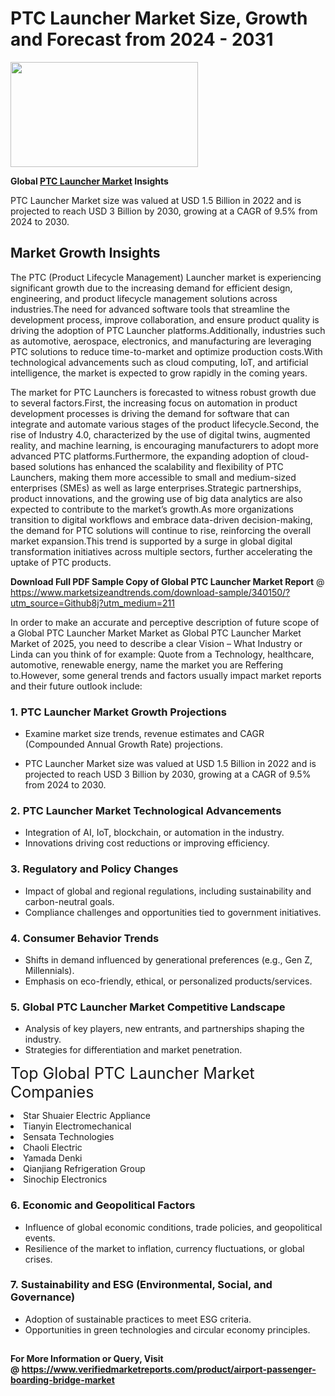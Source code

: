 <H1>PTC Launcher Market Size, Growth and Forecast from 2024 - 2031</H1><img class="aligncenter size-medium wp-image-584254" src="https://thirdeyenews.in/wp-content/uploads/2024/09/Global-Market-Research-300x168.jpeg" alt="" width="300" height="168" /><p><strong>Global&nbsp;<a href="https://www.marketsizeandtrends.com/download-sample/340150/?utm_source=Github8j?utm_medium=211">PTC Launcher Market</a> Insights</strong></p><p>PTC Launcher Market size was valued at USD 1.5 Billion in 2022 and is projected to reach USD 3 Billion by 2030, growing at a CAGR of 9.5% from 2024 to 2030.</p><p><h2>Market Growth Insights</h2> <p>The PTC (Product Lifecycle Management) Launcher market is experiencing significant growth due to the increasing demand for efficient design, engineering, and product lifecycle management solutions across industries.The need for advanced software tools that streamline the development process, improve collaboration, and ensure product quality is driving the adoption of PTC Launcher platforms.Additionally, industries such as automotive, aerospace, electronics, and manufacturing are leveraging PTC solutions to reduce time-to-market and optimize production costs.With technological advancements such as cloud computing, IoT, and artificial intelligence, the market is expected to grow rapidly in the coming years.</p> <p>The market for PTC Launchers is forecasted to witness robust growth due to several factors.First, the increasing focus on automation in product development processes is driving the demand for software that can integrate and automate various stages of the product lifecycle.Second, the rise of Industry 4.0, characterized by the use of digital twins, augmented reality, and machine learning, is encouraging manufacturers to adopt more advanced PTC platforms.Furthermore, the expanding adoption of cloud-based solutions has enhanced the scalability and flexibility of PTC Launchers, making them more accessible to small and medium-sized enterprises (SMEs) as well as large enterprises.Strategic partnerships, product innovations, and the growing use of big data analytics are also expected to contribute to the market’s growth.As more organizations transition to digital workflows and embrace data-driven decision-making, the demand for PTC solutions will continue to rise, reinforcing the overall market expansion.This trend is supported by a surge in global digital transformation initiatives across multiple sectors, further accelerating the uptake of PTC products.</p> <p><span class=""><strong>Download Full PDF Sample Copy of Global PTC Launcher Market Report</strong> @ <a href="https://www.marketsizeandtrends.com/download-sample/340150/?utm_source=Github8j?utm_medium=211" target="_blank">https://www.marketsizeandtrends.com/download-sample/340150/?utm_source=Github8j?utm_medium=211</a></span></p><p>In order to make an accurate and perceptive description of future scope of a Global&nbsp;PTC Launcher Market Market as Global&nbsp;PTC Launcher Market Market of 2025, you need to describe a clear Vision &ndash; What Industry or Linda can you think of for example: Quote from a Technology, healthcare, automotive, renewable energy, name the market you are Reffering to.However, some general trends and factors usually impact market reports and their future outlook include:</p><h3>1.&nbsp;<strong>PTC Launcher Market Growth Projections</strong></h3><ul><li>Examine market size trends, revenue estimates and CAGR (Compounded Annual Growth Rate) projections.</li><li><p>PTC Launcher Market size was valued at USD 1.5 Billion in 2022 and is projected to reach USD 3 Billion by 2030, growing at a CAGR of 9.5% from 2024 to 2030.</p></li></ul><h3>2.&nbsp;<strong>PTC Launcher Market Technological Advancements</strong></h3><ul><li>Integration of AI, IoT, blockchain, or automation in the industry.</li><li>Innovations driving cost reductions or improving efficiency.</li></ul><h3>3.&nbsp;<strong>Regulatory and Policy Changes</strong></h3><ul><li>Impact of global and regional regulations, including sustainability and carbon-neutral goals.</li><li>Compliance challenges and opportunities tied to government initiatives.</li></ul><h3>4.&nbsp;<strong>Consumer Behavior Trends</strong></h3><ul><li>Shifts in demand influenced by generational preferences (e.g., Gen Z, Millennials).</li><li>Emphasis on eco-friendly, ethical, or personalized products/services.</li></ul><h3>5.&nbsp;<strong>Global PTC Launcher Market Competitive Landscape</strong></h3><ul><li>Analysis of key players, new entrants, and partnerships shaping the industry.</li><li>Strategies for differentiation and market penetration.</li></ul><p data-pm-slice="1 1 []"><span style="color: inherit; font-family: inherit; font-size: 25px;">Top Global PTC Launcher Market Companies</span></p><div class="" data-test-id=""><p><li>Star Shuaier Electric Appliance</li><li> Tianyin Electromechanical</li><li> Sensata Technologies</li><li> Chaoli Electric</li><li> Yamada Denki</li><li> Qianjiang Refrigeration Group</li><li> Sinochip Electronics</li></p></div><h3>6.&nbsp;<strong>Economic and Geopolitical Factors</strong></h3><ul><li>Influence of global economic conditions, trade policies, and geopolitical events.</li><li>Resilience of the market to inflation, currency fluctuations, or global crises.</li></ul><h3>7.&nbsp;<strong>Sustainability and ESG (Environmental, Social, and Governance)</strong></h3><ul><li>Adoption of sustainable practices to meet ESG criteria.</li><li>Opportunities in green technologies and circular economy principles.</li></ul><h2><strong style="font-size: 14px;">For More Information or Query, Visit @&nbsp;</strong><a style="background-color: #ffffff; font-size: 14px;" href="https://www.marketsizeandtrends.com/report/ptc-launcher-market/" target="_blank">https://www.verifiedmarketreports.com/product/airport-passenger-boarding-bridge-market</a></h2>